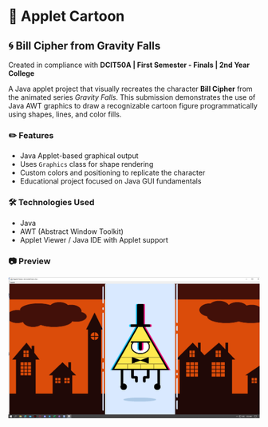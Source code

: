 # 🎨 Applet Cartoon  
## 🌀 Bill Cipher from Gravity Falls  
Created in compliance with **DCIT50A | First Semester - Finals | 2nd Year College**

A Java applet project that visually recreates the character **Bill Cipher** from the animated series *Gravity Falls*. This submission demonstrates the use of Java AWT graphics to draw a recognizable cartoon figure programmatically using shapes, lines, and color fills.

### ✏️ Features

- Java Applet-based graphical output
- Uses `Graphics` class for shape rendering
- Custom colors and positioning to replicate the character
- Educational project focused on Java GUI fundamentals

### 🛠️ Technologies Used

- Java  
- AWT (Abstract Window Toolkit)  
- Applet Viewer / Java IDE with Applet support

### 📷 Preview

[![Image](preview.png)](https://github.com/pheyth15/Cartoon---Applet-Bill-Cipher-/blob/a471ba467d47d4ce326bb5d5fc349285a8cf9e7d/preview.png)

